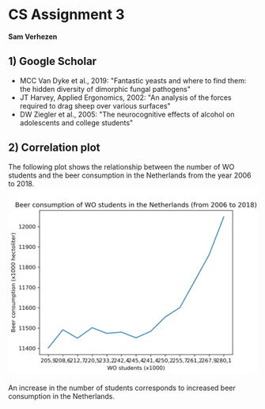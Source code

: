 # CS Assignment 3
**Sam Verhezen**

## 1) Google Scholar
- MCC Van Dyke et al., 2019: "Fantastic yeasts and where to find them: the hidden diversity of dimorphic fungal pathogens"
- JT Harvey, Applied Ergonomics, 2002: "An analysis of the forces required to drag sheep over various surfaces"
- DW Ziegler et al., 2005: "The neurocognitive effects of alcohol on adolescents and college students"

## 2) Correlation plot
The following plot shows the relationship between the number of WO students and the beer consumption in the Netherlands from the year 2006 to 2018.
 ![alt text](https://github.com/samverh/CS_Assignment/blob/master/plot.png "Correlation plot")

An increase in the number of students corresponds to increased beer consumption in the Netherlands.
